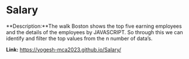 # Salary

**Description:**The walk Boston shows the top five earning employees and the details of the employees by JAVASCRIPT. 
So through this we can identify and filter the top values from the n number of data’s.

**Link:** https://yogesh-mca2023.github.io/Salary/
